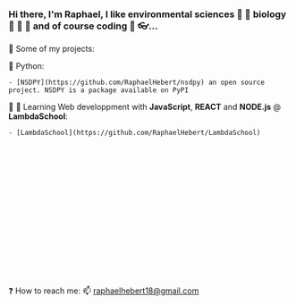 ### Hi there, I'm Raphael, I like environmental sciences :seedling: :ocean: biology :microscope: :microbe: :dna: and of course coding :floppy_disk: :eyeglasses:...

:open_file_folder: Some of my projects:

  :snake: Python: 
    
    - [NSDPY](https://github.com/RaphaelHebert/nsdpy) an open source project. NSDPY is a package available on PyPI
    
    
:school: :notebook: Learning Web developpment with __JavaScript__, __REACT__ and __NODE.js__ @ __LambdaSchool__:


    - [LambdaSchool](https://github.com/RaphaelHebert/LambdaSchool)
  
<br/><br/><br/><br/><br/><br/><br/><br/><br/><br/><br/><br/><br/><br/>
  
  
  
  
  
  
  
  
:question: How to reach me: 📫 raphaelhebert18@gmail.com

